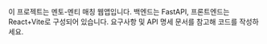 <!-- Use this file to provide workspace-specific custom instructions to Copilot. For more details, visit https://code.visualstudio.com/docs/copilot/copilot-customization#_use-a-githubcopilotinstructionsmd-file -->

이 프로젝트는 멘토-멘티 매칭 웹앱입니다. 백엔드는 FastAPI, 프론트엔드는 React+Vite로 구성되어 있습니다. 요구사항 및 API 명세 문서를 참고해 코드를 작성하세요.
